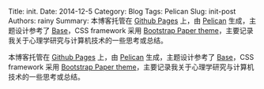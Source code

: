 Title: init.
Date: 2014-12-5
Category: Blog
Tags: Pelican
Slug: init-post
Authors: rainy
Summary: 本博客托管在 [Github Pages](https://pages.github.com/) 上，由 [Pelican](http://docs.getpelican.com/en/3.5.0/) 生成，主题设计参考了 [Base](http://base-demo.tumblr.com/)，CSS framework 采用 [Bootstrap Paper theme](http://bootswatch.com/paper/)，主要记录我关于心理学研究与计算机技术的一些思考或总结。

本博客托管在 [Github Pages](https://pages.github.com/) 上，由 [Pelican](http://docs.getpelican.com/en/3.5.0/) 生成，主题设计参考了 [Base](http://base-demo.tumblr.com/)，CSS framework 采用 [Bootstrap Paper theme](http://bootswatch.com/paper/)，主要记录我关于心理学研究与计算机技术的一些思考或总结。
